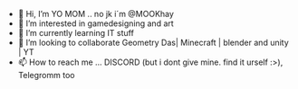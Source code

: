 - 👋 Hi, I’m YO MOM .. no jk i´m @MOOKhay
- 👀 I’m interested in gamedesigning and art 
- 🌱 I’m currently learning IT stuff
- 💞️ I’m looking to collaborate Geometry Das| Minecraft | blender and unity | YT
- 📫 How to reach me ... DISCORD (but i dont give mine. find it urself :>), Telegromm too
